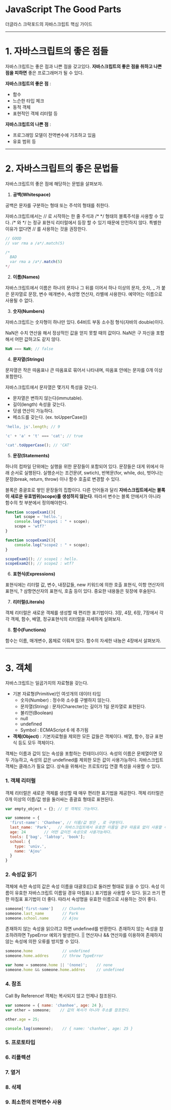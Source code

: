 # JavaScript The Good Parts 
더글라스 크락포드의 자바스크립트 핵심 가이드



- - -
# 1. 자바스크립트의 좋은 점들
자바스크립트는 좋은 점과 나쁜 점을 갖고있다. **자바스크립트의 좋은 점을 취하고 나쁜 점을 피하면** 좋은 프로그래머가 될 수 있다.

**자바스크립트의 좋은 점** :
- 함수
- 느슨한 타입 체크
- 동적 객체
- 표현적인 객체 리터럴 등

**자바스크립트의 나쁜 점** :
- 프로그래밍 모델이 전역변수에 기초하고 있음
- 유효 범위 등



- - -
# 2. 자바스크립트의 좋은 문법들
자바스크립트의 좋은 점에 해당하는 문법을 살펴보자.

1. **공백(Whitespace)**

공백은 문자를 구분하는 형태 또는 주석의 형태를 취한다.

자바스크립트에서는 // 로 시작하는 한 줄 주석과 /*  \*/ 형태의 블록주석을 사용할 수 있다. /* 와 \*/ 는 정규 표현식 리터럴에서 등장 할 수 있기 때문에 안전하지 않다. 특별한 이유가 없다면 // 를 사용하는 것을 권장한다. 

```js
// GOOD
// var rma a /a*/.match(5)

/*
  BAD
  var rma a /a*/.match(5)
*/
```


2. **이름(Names)**

자바스크립트에서 이름은 하나의 문자나 그 뒤를 이어서 하나 이상의 문자, 숫자, _ 가 붙은 문자열로 문장, 변수 매개변수, 속성명 연산자, 라벨에 사용한다. 예약어는 이름으로 사용될 수 없다.


3. **숫자(Numbers)**

자바스크립트는 숫자형이 하나만 있다. 64비트 부동 소수점 형식(자바의 double)이다. 

NaN은 수치 연산을 해서 정상적인 값을 얻지 못할 때의 값이다. NaN은 구 자신을 포함해서 어떤 값하고도 같지 않다. 
```js
NaN === NaN; // false
```


4. **문자열(Strings)**

문자열은 작은 따옴표나 큰 따옴표로 묶어서 나타내며, 따옴표 안에는 문자를 0개 이상 포함한다. 

자바스크립트에서 문자열은 몇가지 특성을 갖는다. 
- 문자열은 변하지 않는다(immutable).
- 길이(length) 속성을 갖는다.
- 덧샘 연산이 가능하다. 
- 메소드를 갖는다. (ex. toUpperCase())
```js
'hello, js'.length; // 9

'c' + 'a' + 't' === 'cat'; // true

'cat'.toUpperCase(); // 'CAT'
```


5. **문장(Statements)**

하나의 컴파일 단위에는 실행을 위한 문장들이 포함되어 있다. 문장들은 대게 위에서 아래 순서로 실행된다. 실행순서는 조건문(if, swtich), 반복문(for, while, do), 벗어나는 문장(break, return, throw) 이나 함수 호출로 변경할 수 있다.

블록은 중괄호로 쌓인 문장들의 집합이다. 다른 언어들과 달리 **자바스크립트에서는 블록이 새로운 유효범위(scope)를 생성하지 않는다**. 따라서 변수는 블록 안에서가 아니라 함수의 첫 부분에서 정의해야한다. 
```js
function scopeExam1(){  
    let scope = 'hello.';
    console.log("scope1 : " + scope);
    scope = 'wtf?'
}

function scopeExam2(){  
    console.log("scope2 : " + scope);
}

scopeExam1(); // scope1 : hello.
scopeExam2(); // scope2 : wtf?
```

6. **표현식(Expressions)**

표현식에는 리터럴 값, 변수, 내장값들, new 키워드에 의한 호출 표현식, 이항 연산자의 표현식, ? 삼항연산자의 표현식, 호출 등이 있다. 중요한 내용들은 뒷장에 후술된다.
 

7. **리터럴(Literals)**

객체 리터럴은 새로운 객체를 생성할 때 편리한 표기법이다. 
3장, 4장, 6장, 7장에서 각각 객체, 함수, 배열, 정규표현식의 리터럴을 자세하게 살펴보자.


8. **함수(Functions)**

함수는 이름, 매개변수, 몸체로 이뤄져 있다. 함수의 자세한 내뇽은 4장에서 살펴보자.



- - -
# 3. 객체

자바스크립트는 일곱가지의 자료형을 갖는다. 
- 기본 자료형(Primitive)인 여섯개의 데이터 타입
  - 숫자(Number) : 정수와 소수를 구별하지 않는다.
  - 문자열(String) : 문자(Charecter)는 길이가 1일 문자열로 표현된다.
  - 불리언(Boolean)
  - null
  - undefined
  - Symbol : ECMAScript 6 에 추가됨
- **객체(Object)** : 기본자료형을 제외한 모든 값들은 객체이다. 배열, 함수, 정규 표현식 등도 모두 객체이다.

객체는 이름과 값이 있는 속성을 포함하는 컨테이너이다. 속성의 이름은 문제열이면 모두 가능하고, 속성의 값은 undefined를 제외한 모든 값이 사용가능하다. 자바스크립트 객체는 클래스가 필요 없다. 상속을 위해서는 프로토타입 연결 특성을 사용할 수 있다. 


### 1. 객체 리터럴 

객체 리터럴은 새로운 객체를 생성할 때 매우 편리한 표기법을 제공한다. 객체 리터럴은 0개 이상의 이름/값 쌍을 둘러싸는 중괄효 형태로 표현된다.
```js
var empty_object = {}; // 빈 객체도 가능하다.

var someone = {
  'first-name': 'Chanhee', // 이름/값 쌍은 , 로 구분된다. 
  last_name: 'Park',   // 자바스크립트에서 유효한 이름일 경우 따옴표 없이 사용할 수 있다. (2장 2절 참고)
  age: 24        // 어떤 값이든 속성으로 사용가능하다. 
  tools: ['bag', 'labtop', 'book'];
  school: {
    type: 'univ.', 
    name: 'Ajou'
  }
}
```


### 2. 속성값 읽기

객체에 속한 속성의 값은 속성 이름을 대괄호(\[])로 둘러싼 형태로 읽을 수 있다. 속성 이름이 유효한 자바스크립트 이름일 경유 마침표(.) 표기법을 사용할 수 있다. 읽고 쓰기 편한 마침표 표기법이 더 좋다. 따라서 속성명을 유효한 이름으로 사용하는 것이 좋다. 
```js
someone['first-name']    // Chanhee
someone.last_name        // Park
someone.school.name      // Ajou
```

존재하지 않는 속성을 읽으려고 하면 undefined를 반환한다. 존재하지 않는 속성을 참조하려하면 TypeError 예외가 발생한다. || 연산자나 && 연산자를 이용하여 존재하지 않는 속성에 의한 오류를 방지할 수 있다. 
```js
someone.home             // undefined
someone.home.addres      // throw TypeError

var home = someone.home || '(none)';    // none
someone.home && someone.home.addres     // undefined
```

### 4. 참조

Call By Reference! 객체는 복사되지 않고 언제나 참조된다. 

```js
var someone = { name: 'chanhee', age: 24 };
var other = someone;    // 값의 복사가 아니라 주소를 참조한다.

other.age = 25; 

console.log(someone);    // { name: 'chanhee', age: 25 }
``` 

### 5. 프로토타입


### 6. 리플렉션 


### 7. 열거


### 8. 삭제


### 9. 최소한의 전역변수 사용







